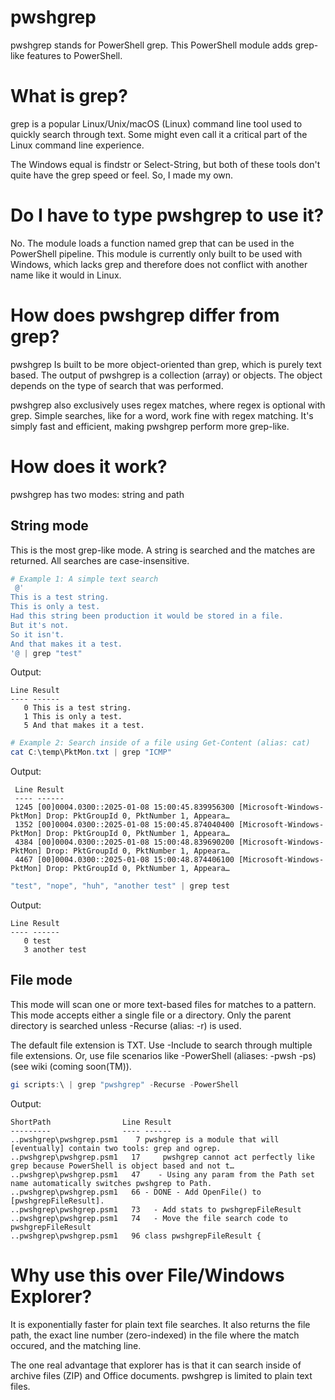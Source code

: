 # pwshgrep
pwshgrep stands for PowerShell grep. This PowerShell module adds grep-like features to PowerShell.

# What is grep?
grep is a popular Linux/Unix/macOS (Linux) command line tool used to quickly search through text. Some might even call it a critical part of the Linux command line experience.

The Windows equal is findstr or Select-String, but both of these tools don't quite have the grep speed or feel. So, I made my own.

# Do I have to type pwshgrep to use it?

No. The module loads a function named grep that can be used in the PowerShell pipeline. This module is currently only built to be used with Windows, which lacks grep and therefore does not conflict with another name like it would in Linux.

# How does pwshgrep differ from grep?
pwshgrep Is built to be more object-oriented than grep, which is purely text based. The output of pwshgrep is a collection (array) or objects. The object depends on the type of search that was performed.

pwshgrep also exclusively uses regex matches, where regex is optional with grep. Simple searches, like for a word, work fine with regex matching. It's simply fast and efficient, making pwshgrep perform more grep-like.

# How does it work?
pwshgrep has two modes: string and path

## String mode
This is the most grep-like mode. A string is searched and the matches are returned. All searches are case-insensitive.

```powershell
# Example 1: A simple text search
 @'
This is a test string.
This is only a test.
Had this string been production it would be stored in a file.
But it's not.
So it isn't.
And that makes it a test.
'@ | grep "test"
```
Output:
```
Line Result
---- ------
   0 This is a test string.
   1 This is only a test.
   5 And that makes it a test.
```
```powershell
# Example 2: Search inside of a file using Get-Content (alias: cat)
cat C:\temp\PktMon.txt | grep "ICMP"
```
Output:
```
 Line Result
 ---- ------
 1245 [00]0004.0300::2025-01-08 15:00:45.839956300 [Microsoft-Windows-PktMon] Drop: PktGroupId 0, PktNumber 1, Appeara…
 1352 [00]0004.0300::2025-01-08 15:00:45.874040400 [Microsoft-Windows-PktMon] Drop: PktGroupId 0, PktNumber 1, Appeara…
 4384 [00]0004.0300::2025-01-08 15:00:48.839690200 [Microsoft-Windows-PktMon] Drop: PktGroupId 0, PktNumber 1, Appeara…
 4467 [00]0004.0300::2025-01-08 15:00:48.874406100 [Microsoft-Windows-PktMon] Drop: PktGroupId 0, PktNumber 1, Appeara…
```
```powershell
"test", "nope", "huh", "another test" | grep test
```
Output:
```
Line Result
---- ------
   0 test
   3 another test
```

## File mode
This mode will scan one or more text-based files for matches to a pattern. This mode accepts either a single file or a directory. Only the parent directory is searched unless -Recurse (alias: -r) is used.

The default file extension is TXT. Use -Include to search through multiple file extensions. Or, use file scenarios like -PowerShell (aliases: -pwsh -ps) (see wiki (coming soon(TM)).

```powershell
gi scripts:\ | grep "pwshgrep" -Recurse -PowerShell
```
Output:
```
ShortPath                Line Result
---------                ---- ------
..pwshgrep\pwshgrep.psm1    7 pwshgrep is a module that will [eventually] contain two tools: grep and ogrep.
..pwshgrep\pwshgrep.psm1   17     pwshgrep cannot act perfectly like grep because PowerShell is object based and not t…
..pwshgrep\pwshgrep.psm1   47    - Using any param from the Path set name automatically switches pwshgrep to Path.
..pwshgrep\pwshgrep.psm1   66 - DONE - Add OpenFile() to [pwshgrepFileResult].
..pwshgrep\pwshgrep.psm1   73   - Add stats to pwshgrepFileResult
..pwshgrep\pwshgrep.psm1   74   - Move the file search code to pwshgrepFileResult
..pwshgrep\pwshgrep.psm1   96 class pwshgrepFileResult {
```

# Why use this over File/Windows Explorer?

It is exponentially faster for plain text file searches. It also returns the file path, the exact line number (zero-indexed) in the file where the match occured, and the matching line.

The one real advantage that explorer has is that it can search inside of archive files (ZIP) and Office documents. pwshgrep is limited to plain text files.
